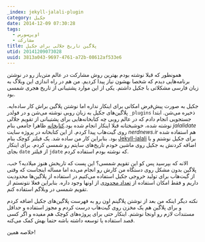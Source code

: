 ```yaml
---
_index: jekyll-jalali-plugin
category: جکیل
date: 2014-12-09 07:30:28
tags:
  - اوپن‌سورس
  - مشارکت
title: پلاگین تاریخ جلالی برای جکیل
utid: 20141209073028
uuid: 3813a043-9697-4761-a72b-08612af533e6
---
```

همونطور که قبلا نوشته بودم بهترین روش مشارکت در عالم متن‌باز رو در نوشتن برنامه‌هایی دیدم که شخصا بهشون نیاز پیدا کردیم. من هم در راه‌ اندازی این وبلاگ به زبان فارسی مشکلاتی با جکیل داشتم. یکی از این موارد پشتیبانی از تاریخ هجری شمسی بود.

جکیل به صورت پیش‌فرض امکانی برای اینکار نداره اما نوشتن پلاگین براش کار ساده‌ایه. پلاگین‌های جکیل به زبان روبی نوشته می‌شن و در فولدر `_plugins` ذخیره می‌شن. ابتدا جستجویی انجام دادم که در عالم روبی چه کتابخانه‌هایی برای پشتیبانی از تقویم جلالی نوشته شده، خوشبختانه قبلا اینکار انجام شده بود.[کتابخانه](https://github.com/aziz/jalalidate) ظاهرا جامعی بنام *jalalidate* روی گیت‌هاب پیدا کردم. از این کتابخانه در پروژه سایت *nerdnews.ir* هم استفاده شده بود. بنابراین کار من ساده شد. یک فیلتر کوچک بنام [Jekyll-jalali](https://github.com/mehdisadeghi/jekyll-jalali) برای جکیل نوشتم و با اضافه کردنش به جکیل روی ماشین خودم تاریخ‌های سایتم رو شمسی کردم. برای اینکار بجای `date` از فیلتر `jdate` که نوشته بودم استفاده کردم.

الانه که بپرسید پس کو این تقویم شمسی؟ این پست که تاریخش هنوز میلادیه؟ خب، پلاگین بدون مشکل روی دستگاه من کارش رو انجام می‌ده اما مساله اینجاست که وقتی از گیت‌هاب برای تولید خروجی جکیل استفاده می‌کنیم در استفاده از پلاگین‌ها محدودیت داریم و فقط امکان استفاده از [تعداد محدودی](https://help.github.com/articles/using-jekyll-plugins-with-github-pages/) از اونها وجود داره. بنابراین فعلا نتونستم از تقویم شمسی در وبلاگم استفاده کنم.

نکته دیگر اینکه من بعد از نوشتن پلاگینم اون رو به فهرست پلاگین‌های جکیل اضافه کردم و برای پلاگین هم یک مخزن روی گیت‌هاب درست کردم و مجوز استفاده و حداقل مستندات لازم رو اونجا نوشتم. اینکار حتی برای پروژه‌های کوچک هم مفیده و اگر کسی قصد استفاده یا توسعه داشته باشه حتما بهش کمک می‌کنه.

خلاصه همین!

